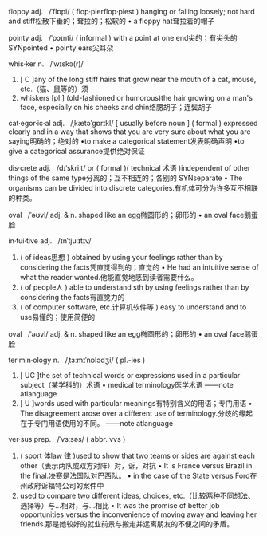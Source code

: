 
floppy  adj.   /ˈflɒpi/ 
( flop·pierflop·piest )
hanging or falling loosely; not hard and stiff松散下垂的；耷拉的；松软的
• a floppy hat耷拉着的帽子

pointy  adj.   /ˈpɔɪnti/ 
( informal ) with a point at one end尖的；有尖头的
SYNpointed
• pointy ears尖耳朵

whis·ker    n.   /ˈwɪskə(r)/ 
1. [ C ]any of the long stiff hairs that grow near the mouth of a cat, mouse, etc.（猫、鼠等的）须
2. whiskers [pl.] (old-fashioned or humorous)the hair growing on a man's face, especially on his cheeks and chin络腮胡子；连鬓胡子

cat·egor·ic·al  adj.   /ˌkætəˈɡɒrɪkl/ 
[ usually before noun ] ( formal ) expressed clearly and in a way that shows that you are very sure about what you are saying明确的；绝对的
•to make a categorical statement发表明确声明
•to give a categorical assurance提供绝对保证


dis·crete       adj.   /dɪˈskriːt/ 
or
( formal )( technical 术语 )independent of other things of the same type分离的；互不相连的；各别的
SYNseparate
• The organisms can be divided into discrete categories.有机体可分为许多互不相联的种类。


oval   /ˈəʊvl/ adj. & n.
shaped like an egg椭圆形的；卵形的
• an oval face鹅蛋脸

in·tui·tive     adj.   /ɪnˈtjuːɪtɪv/ 
1. ( of ideas思想 ) obtained by using your feelings rather than by considering the facts凭直觉得到的；直觉的
• He had an intuitive sense of what the reader wanted.他能直觉地感到读者需要什么。
2. ( of people人 ) able to understand sth by using feelings rather than by considering the facts有直觉力的
3. ( of computer software, etc.计算机软件等 ) easy to understand and to use易懂的；使用简便的


oval   /ˈəʊvl/ adj. & n.
shaped like an egg椭圆形的；卵形的
• an oval face鹅蛋脸


ter·min·ology   n.   /ˌtɜːmɪˈnɒlədʒi/ 
( pl.-ies )
1. [ UC ]the set of technical words or expressions used in a particular subject（某学科的）术语
• medical terminology医学术语
——note atlanguage
2. [ U ]words used with particular meanings有特别含义的用语；专门用语
• The disagreement arose over a different use of terminology.分歧的缘起在于专门用语使用的不同。
——note atlanguage



ver·sus prep.   /ˈvɜːsəs/ 
( abbr. vvs )
1. ( sport 体law 律 )used to show that two teams or sides are against each other（表示两队或双方对阵）对，诉，对抗
• It is France versus Brazil in the final.决赛是法国队对巴西队。
• in the case of the State versus Ford在州政府诉福特公司的案件中
2. used to compare two different ideas, choices, etc.（比较两种不同想法、选择等）与…相对，与…相比
• It was the promise of better job opportunities versus the inconvenience of moving away and leaving her friends.那是她较好的就业前景与搬走并远离朋友的不便之间的矛盾。







